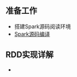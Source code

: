 ## 准备工作
- 搭建Spark源码阅读环境
- [Spark源码编译](http://spark.apache.org/docs/latest/building-spark.html)
## RDD实现详解
- 
<!--stackedit_data:
eyJoaXN0b3J5IjpbLTIxMTI1ODYzNzYsNTE5MzgyOTg3LDYxMT
Y1OTg1NiwtMzQxOTI3NzUxXX0=
-->